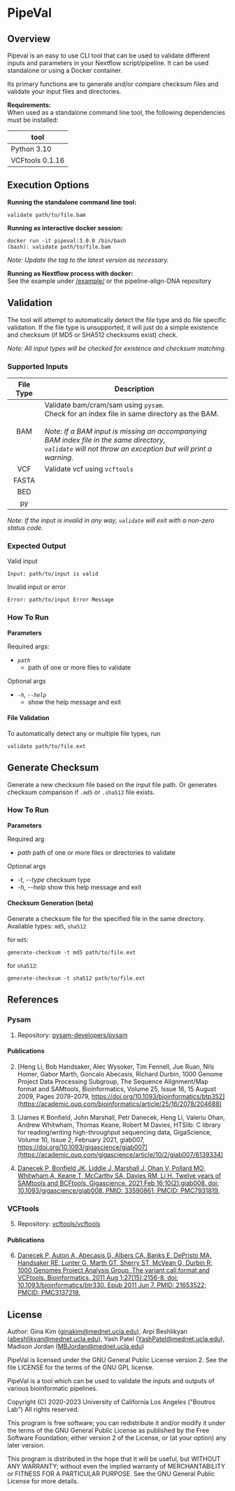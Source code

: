 # PipeVal

## Overview
Pipeval is an easy to use CLI tool that can be used to validate different inputs and parameters in your Nextflow script/pipeline. It can be used standalone or using a Docker container.

Its primary functions are to generate and/or compare checksum files and validate your input files and directories.


**Requirements:**<br>
When used as a standalone command line tool, the following dependencies must be installed:

|tool|
|----|
|Python 3.10|
|VCFtools 0.1.16|

## Execution Options

**Running the standalone command line tool:**
```
validate path/to/file.bam
```

**Running as interactive docker session:**
```
docker run -it pipeval:3.0.0 /bin/bash
(bash): validate path/to/file.bam
```
_Note: Update the tag to the latest version as necessary._

**Running as Nextflow process with docker:**<br>
See the example under [/example/](https://github.com/uclahs-cds/public-tool-PipeVal/tree/main/example) or the pipeline-align-DNA repository

## Validation
The tool will attempt to automatically detect the file type and do file specific validation. 
If the file type is unsupported, it will just do a simple existence and checksum (if MD5 or SHA512 checksums exist) check.

_Note: All input types will be checked for existence and checksum matching._

### Supported Inputs

| File Type | Description |
| :-------: | ------ |
| BAM | Validate bam/cram/sam using `pysam`. <br> Check for an index file in same directory as the BAM.<br><br>_Note: If a BAM input is missing an accompanying BAM index file in the same directory,<br> `validate` will not throw an exception but will print a warning._|
| VCF | Validate vcf using `vcftools` |
| FASTA |  |
| BED | |
| py | |

_Note: If the input is invalid in any way, `validate` will exit with a non-zero status code._


### Expected Output

Valid input
```
Input: path/to/input is valid
```
Invalid input or error
```
Error: path/to/input Error Message
```

### How To Run

**Parameters**

Required args:<br>
- _`path`_ 
   - path of one or more files to validate

Optional args
- _`-h`, `--help`_ 
   - show the help message and exit

#### File Validation

To automatically detect any or multiple file types, run
```
validate path/to/file.ext
```

## Generate Checksum
Generate a new checksum file based on the input file path. Or generates checksum comparison if `.md5` or `.sha512` file exists.

### How To Run

**Parameters**

Required arg
- _path_ path of one or more files or directories to validate

Optional args
- _-t, --type_ checksum type
- _-h, --help_ show this help message and exit


#### Checksum Generation (beta)
Generate a checksum file for the specified file in the same directory. Available types: `md5`, `sha512`

for `md5`:
```
generate-checksum -t md5 path/to/file.ext
```

for `sha512`:
```
generate-checksum -t sha512 path/to/file.ext
```

## References

### Pysam

1. Repository: [pysam-developers/pysam](https://github.com/pysam-developers/pysam)

#### Publications

2.	[Heng Li, Bob Handsaker, Alec Wysoker, Tim Fennell, Jue Ruan, Nils Homer, Gabor Marth, Goncalo Abecasis, Richard Durbin, 1000 Genome Project Data Processing Subgroup, The Sequence Alignment/Map format and SAMtools, Bioinformatics, Volume 25, Issue 16, 15 August 2009, Pages 2078–2079, https://doi.org/10.1093/bioinformatics/btp352](https://academic.oup.com/bioinformatics/article/25/16/2078/204688)

3. [James K Bonfield, John Marshall, Petr Danecek, Heng Li, Valeriu Ohan, Andrew Whitwham, Thomas Keane, Robert M Davies, HTSlib: C library for reading/writing high-throughput sequencing data, GigaScience, Volume 10, Issue 2, February 2021, giab007, https://doi.org/10.1093/gigascience/giab007](https://academic.oup.com/gigascience/article/10/2/giab007/6139334)

4. [Danecek P, Bonfield JK, Liddle J, Marshall J, Ohan V, Pollard MO, Whitwham A, Keane T, McCarthy SA, Davies RM, Li H. Twelve years of SAMtools and BCFtools. Gigascience. 2021 Feb 16;10(2):giab008. doi: 10.1093/gigascience/giab008. PMID: 33590861; PMCID: PMC7931819.](https://www.ncbi.nlm.nih.gov/pmc/articles/PMC7931819/)

### VCFtools

5. Repository: [vcftools/vcftools](https://github.com/vcftools/vcftools)

#### Publications


6. [Danecek P, Auton A, Abecasis G, Albers CA, Banks E, DePristo MA, Handsaker RE, Lunter G, Marth GT, Sherry ST, McVean G, Durbin R; 1000 Genomes Project Analysis Group. The variant call format and VCFtools. Bioinformatics. 2011 Aug 1;27(15):2156-8. doi: 10.1093/bioinformatics/btr330. Epub 2011 Jun 7. PMID: 21653522; PMCID: PMC3137218.](https://www.ncbi.nlm.nih.gov/pmc/articles/PMC3137218/)


## License
Author: Gina Kim (ginakim@mednet.ucla.edu), Arpi Beshlikyan (abeshlikyan@mednet.ucla.edu), Yash Patel (YashPatel@mednet.ucla.edu), Madison Jordan (MBJordan@mednet.ucla.edu)

PipeVal is licensed under the GNU General Public License version 2. See the file LICENSE for the terms of the GNU GPL license.

PipeVal is a tool which can be used to validate the inputs and outputs of various bioinformatic pipelines.

Copyright (C) 2020-2023 University of California Los Angeles ("Boutros Lab") All rights reserved.

This program is free software; you can redistribute it and/or modify it under the terms of the GNU General Public License as published by the Free Software Foundation; either version 2 of the License, or (at your option) any later version.

This program is distributed in the hope that it will be useful, but WITHOUT ANY WARRANTY; without even the implied warranty of MERCHANTABILITY or FITNESS FOR A PARTICULAR PURPOSE. See the GNU General Public License for more details.

